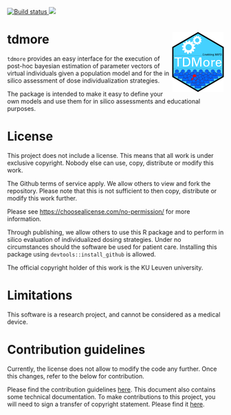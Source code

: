 <div data-align="center">

<a href="https://travis-ci.com/tdmore-dev/tdmore">
<img src="https://travis-ci.com/tdmore-dev/tdmore.svg?token=xctp8qEX8rnVyGDrjTyu&branch=master" alt="Build status" />
</a> <a href="https://codecov.io/gh/tdmore-dev/tdmore">
<img src="https://codecov.io/gh/tdmore-dev/tdmore/branch/master/graph/badge.svg?token=ifRzKCFY4B" />
</a>

</div>

# tdmore <img src="logo.png" align="right" alt="" width="120" />

`tdmore` provides an easy interface for the execution of post-hoc bayesian
estimation of parameter vectors of virtual individuals given a population model and for the in silico assessment of dose individualization strategies.

The package is intended to make it easy to define your own models and use them for in silico assessments and educational purposes.

# License

This project does not include a license. This means that all work is
under exclusive copyright. Nobody else can use, copy, distribute or
modify this work.

The Github terms of service apply. We allow others to view and fork the
repository. Please note that this is not sufficient to then copy,
distribute or modify this work further.

Please see <https://choosealicense.com/no-permission/> for more
information.

Through publishing, we allow others to use this R package and to perform in silico evaluation of individualized dosing strategies. Under no circumstances should the software be used for patient care.
Installing this package using `devtools::install_github` is allowed.

The official copyright holder of this work is the KU Leuven university.

# Limitations

This software is a research project, and cannot be considered as a
medical device.

# Contribution guidelines
Currently, the license does not allow to modify the code any further. Once this changes, refer to the below for contribution.

Please find the contribution guidelines <a href="CONTRIBUTING.html">here</a>. This document also contains some technical documentation. To make contributions to this project, you will need to sign a transfer of copyright statement. Please find it <a href="TODO">here</a>.
